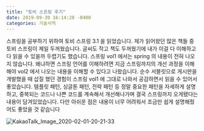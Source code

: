 ```yaml
---
title: "토비 스프링 후기"
date: 2019-09-30 16:14:28 -0400
categories: 기술서적
---
```


스프링을 공부하기 위하여 토비 스프링 3.1 을 읽었습니다. 제가 읽어왔던 많은 책들 중 
토비 스프링이 제일 두꺼웠습니다. 글씨도 작고 책도 두꺼웠기에 내가 이걸 다 이해하고 다 읽을 수 있을까 두렵기도 했습니다.
스프링 vol1 에서는 spring 의 내용이 전혀 나오지 않습니다. 
왜냐하면 스프링 언어를 이해하려면 지금 스프링까지의 개선 과정을 이해해야 vol2 에서 나오는 내용을 이해할 수 있다고 나왔습니다.
순수 서블릿으로 게시판을 개발했을 때 삽질 했던 경험이 스프링 vol1 에 그대로 나와서 공감하면서 읽을 수 있어서 좋았습니다.
템플릿 패턴, 싱글톤 패턴, 전략 패턴 등 정말 중요한 패턴을 자세하게 설명하고, 중복되는 코드나 나쁜 코드를 계속해서 개선해나가며
결국 스프링까지 오게됐다는 내용이 담겨있었습니다. 다만 아쉬운 점은 내용이 너무 어려워서 조금만 쉽게 설명해줬어도 좋았을 것 같습니다


![KakaoTalk_Image_2020-02-01-20-21-33](https://user-images.githubusercontent.com/45488643/73591318-74e2f880-4530-11ea-8c62-0927c8b72d73.jpeg)